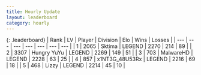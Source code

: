 ```yaml
---
title: Hourly Update
layout: leaderboard
category: hourly
---
```


{: .leaderboard}
| Rank | LV | Player | Division | Elo | Wins | Losses |
| --- | --- | --- | --- | --- | --- | --- |
| <span data-change="0">1</span> | 2065 | <span title="ID: 353063">Sktima</span> | LEGEND | <span data-change="0">2270</span> | <span data-change="0">214</span> | <span data-change="0">89</span> |
| <span data-change="0">2</span> | 3307 | <span title="ID: 164871">Hungry YuYu</span> | LEGEND | <span data-change="0">2269</span> | <span data-change="0">149</span> | <span data-change="0">51</span> |
| <span data-change="0">3</span> | 703 | <span title="ID: 261794">MalwareHD</span> | LEGEND | <span data-change="0">2228</span> | <span data-change="0">63</span> | <span data-change="0">25</span> |
| <span data-change="0">4</span> | 857 | <span title="ID: 402846">x1NT3G_48U53Rx</span> | LEGEND | <span data-change="0">2216</span> | <span data-change="0">69</span> | <span data-change="0">18</span> |
| <span data-change="0">5</span> | 468 | <span title="ID: 44257">Lizzy</span> | LEGEND | <span data-change="0">2214</span> | <span data-change="0">45</span> | <span data-change="0">10</span> |
